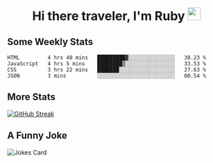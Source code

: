 <h1 align="center">Hi there traveler, I'm Ruby <img src="https://user-images.githubusercontent.com/81705278/122967910-fa9b5a00-d358-11eb-99ec-db00243bed5a.gif" width="30px"> </h1>

<h2>Some Weekly Stats</h2>

<!--START_SECTION:waka-->
```text
HTML         4 hrs 40 mins   █████████▓░░░░░░░░░░░░░░░   38.23 % 
JavaScript   4 hrs 5 mins    ████████▒░░░░░░░░░░░░░░░░   33.53 % 
CSS          3 hrs 22 mins   ███████░░░░░░░░░░░░░░░░░░   27.63 % 
JSON         3 mins          ░░░░░░░░░░░░░░░░░░░░░░░░░   00.54 % 
```
<!--END_SECTION:waka-->

<h2>More Stats</h2>

[![GitHub Streak](https://github-readme-streak-stats.herokuapp.com/?user=radkinz&theme=highcontrast)](https://git.io/streak-stats)

<h2>A Funny Joke</h2>

<!-- jokes -->
<img src="https://readme-jokes.vercel.app/api?theme=material-palenight" alt="Jokes Card"/>
